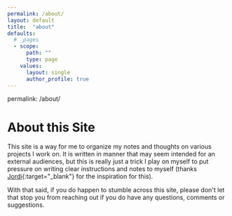 ```yaml
---
permalink: /about/
layout: default
title:  "about"
defaults:
  # _pages
  - scope:
      path: ""
      type: page
    values:
      layout: single
      author_profile: true
---
```

permalink: /about/

# About this Site

This site is a way for me to organize my notes and thoughts on various projects I work on.  It is written in manner that may seem intended for an external audiences, but this is really just a trick I play on myself to put pressure on writing clear instructions and notes to myself (thanks [Jordi](https://jcastellssala.com/){:target="_blank"} for the inspiration for this).

With that said, if you do happen to stumble across this site, please don't let that stop you from reaching out if you do have any questions, comments or suggestions.
